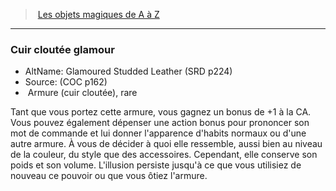 ﻿---
!MagicItem
Type: Armure (cuir cloutée)
Rarity: rare
Id: magicitems_az_hd.md#cuir-cloutée-glamour
ParentLink: magicitems_az_hd.md#les-objets-magiques-de-a-à-z
Name: Cuir cloutée glamour
ParentName: Les objets magiques de A à Z
NameLevel: 3
AltName: Glamoured Studded Leather (SRD p224)
Source: (COC p162)
Attributes:
  Name: Cuir cloutée glamour
  Markdown: >+
    ### <!--Name-->Cuir cloutée glamour<!--/Name-->


    - AltName: <!--AltName-->Glamoured Studded Leather (SRD p224)<!--/AltName-->

    - Source: <!--Source-->(COC p162)<!--/Source-->

    -  <!--Type-->Armure (cuir cloutée)<!--/Type-->, <!--Rarity-->rare<!--/Rarity-->


    Tant que vous portez cette armure, vous gagnez un bonus de +1 à la CA. Vous pouvez également dépenser une action bonus pour prononcer son mot de commande et lui donner l'apparence d'habits normaux ou d'une autre armure. À vous de décider à quoi elle ressemble, aussi bien au niveau de la couleur, du style que des accessoires. Cependant, elle conserve son poids et son volume. L'illusion persiste jusqu'à ce que vous utilisiez de nouveau ce pouvoir ou que vous ôtiez l'armure.

  AltName: Glamoured Studded Leather (SRD p224)
  Source: (COC p162)
  Type: Armure (cuir cloutée)
  Rarity: rare
AttributesDictionary: >+
  Name: Cuir cloutée glamour

  Markdown: >+

    ### <!--Name-->Cuir cloutée glamour<!--/Name-->





    - AltName: <!--AltName-->Glamoured Studded Leather (SRD p224)<!--/AltName-->



    - Source: <!--Source-->(COC p162)<!--/Source-->



    -  <!--Type-->Armure (cuir cloutée)<!--/Type-->, <!--Rarity-->rare<!--/Rarity-->





    Tant que vous portez cette armure, vous gagnez un bonus de +1 à la CA. Vous pouvez également dépenser une action bonus pour prononcer son mot de commande et lui donner l'apparence d'habits normaux ou d'une autre armure. À vous de décider à quoi elle ressemble, aussi bien au niveau de la couleur, du style que des accessoires. Cependant, elle conserve son poids et son volume. L'illusion persiste jusqu'à ce que vous utilisiez de nouveau ce pouvoir ou que vous ôtiez l'armure.



  AltName: Glamoured Studded Leather (SRD p224)

  Source: (COC p162)

  Type: Armure (cuir cloutée)

  Rarity: rare

---
> [Les objets magiques de A à Z](hd_magicitems_az_les_objets_magiques_de_a_a_z.md)

---

### Cuir cloutée glamour

- AltName: Glamoured Studded Leather (SRD p224)
- Source: (COC p162)
-  Armure (cuir cloutée), rare

Tant que vous portez cette armure, vous gagnez un bonus de +1 à la CA. Vous pouvez également dépenser une action bonus pour prononcer son mot de commande et lui donner l'apparence d'habits normaux ou d'une autre armure. À vous de décider à quoi elle ressemble, aussi bien au niveau de la couleur, du style que des accessoires. Cependant, elle conserve son poids et son volume. L'illusion persiste jusqu'à ce que vous utilisiez de nouveau ce pouvoir ou que vous ôtiez l'armure.

